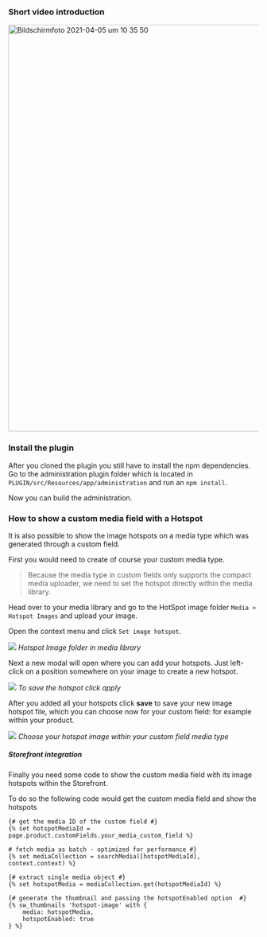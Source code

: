 ### Short video introduction

<a href="https://www.loom.com/share/905f5e551f6d4ea8a150b92294bf70cc" target="_blank"><img width="818" alt="Bildschirmfoto 2021-04-05 um 10 35 50" src="https://user-images.githubusercontent.com/8193345/113549820-bbcbf280-95fa-11eb-834b-1121f1df9be4.png"></a>

### Install the plugin  
After you cloned the plugin you still have to install the npm dependencies.
Go to the administration plugin folder which is located in `PLUGIN/src/Resources/app/administration` and run an `npm install`.

Now you can build the administration.

### How to show a custom media field with a Hotspot
It is also possible to show the image hotspots on a media type
which was generated through a custom field.

First you would need to create of course your custom media type.

> Because the media type in custom fields only supports the compact media uploader,
we need to set the hotspot directly within the media library.

Head over to your media library and go to the HotSpot image folder `Media > Hotspot Images`
and upload your image.

Open the context menu and click `Set image hotspot`.

![](https://res.cloudinary.com/dtgdh7noz/image/upload/v1614600120/Hotspot%20Plugin/Bildschirmfoto_2021-03-01_um_14.01.22_cxdpu4.png)
*Hotspot Image folder in media library*

Next a new modal will open where you can add your hotspots. Just left-click on a position somewhere on your image to
create a new hotspot. 

![](https://res.cloudinary.com/dtgdh7noz/image/upload/v1614600322/Hotspot%20Plugin/Bildschirmfoto_2021-03-01_um_14.04.49_q9xm4u.png)
*To save the hotspot click apply*

After you added all your hotspots click **save** to save your new image hotspot file,
which you can choose now for your custom field: for example within your product.

![](https://res.cloudinary.com/dtgdh7noz/image/upload/v1614600531/Hotspot%20Plugin/Bildschirmfoto_2021-03-01_um_14.08.07_zkkouu.png)
*Choose your hotspot image within your custom field media type*

##### Storefront integration

Finally you need some code to show the custom media field with its image hotspots within the Storefront.

To do so the following code would get the custom media field and show 
the hotspots

```
{# get the media ID of the custom field #}
{% set hotspotMediaId = page.product.customFields.your_media_custom_field %}

# fetch media as batch - optimized for performance #}
{% set mediaCollection = searchMedia([hotspotMediaId], context.context) %}

{# extract single media object #}
{% set hotspotMedia = mediaCollection.get(hotspotMediaId) %}

{# generate the thumbnail and passing the hotspotEnabled option  #}
{% sw_thumbnails 'hotspot-image' with {
    media: hotspotMedia,
    hotspotEnabled: true
} %}
```
